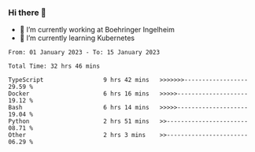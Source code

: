### Hi there 👋
- 🔭 I’m currently working at Boehringer Ingelheim
- 🌱 I’m currently learning Kubernetes

 
<!--START_SECTION:waka-->

```text
From: 01 January 2023 - To: 15 January 2023

Total Time: 32 hrs 46 mins

TypeScript                 9 hrs 42 mins   >>>>>>>------------------   29.59 %
Docker                     6 hrs 16 mins   >>>>>--------------------   19.12 %
Bash                       6 hrs 14 mins   >>>>>--------------------   19.04 %
Python                     2 hrs 51 mins   >>-----------------------   08.71 %
Other                      2 hrs 3 mins    >>-----------------------   06.29 %
```

<!--END_SECTION:waka-->

 
